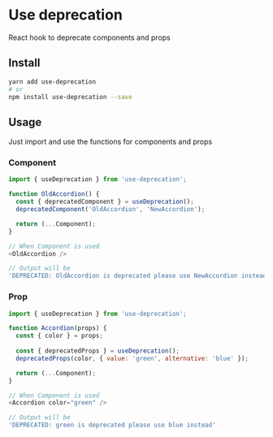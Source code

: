 # Use deprecation

React hook to deprecate components and props

## Install

```bash
yarn add use-deprecation
# or
npm install use-deprecation --save
```

## Usage

Just import and use the functions for components and props

### Component

```javascript
import { useDeprecation } from 'use-deprecation';

function OldAccordion() {
  const { deprecatedComponent } = useDeprecation();
  deprecatedComponent('OldAccordion', 'NewAccordion');

  return (...Component);
}

// When Component is used
<OldAccordion />

// Output will be
'DEPRECATED: OldAccordion is deprecated please use NewAccordion instead'

```

### Prop

```javascript
import { useDeprecation } from 'use-deprecation';

function Accordion(props) {
  const { color } = props;
  
  const { deprecatedProps } = useDeprecation();
  deprecatedProps(color, { value: 'green', alternative: 'blue' });

  return (...Component);
}

// When Component is used
<Accordion color="green" />

// Output will be
'DEPRECATED: green is deprecated please use blue instead'

```
